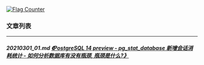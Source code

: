 <a rel="nofollow" href="http://info.flagcounter.com/h9V1"  ><img src="http://s03.flagcounter.com/count/h9V1/bg_FFFFFF/txt_000000/border_CCCCCC/columns_2/maxflags_12/viewers_0/labels_0/pageviews_0/flags_0/"  alt="Flag Counter"  border="0"  ></a>  
  
### 文章列表  
----  
##### 20210301_01.md   [《PostgreSQL 14 preview - pg_stat_database 新增会话消耗统计 - 如何分析数据库有没有瓶颈, 瓶颈是什么?》](20210301_01.md)  
